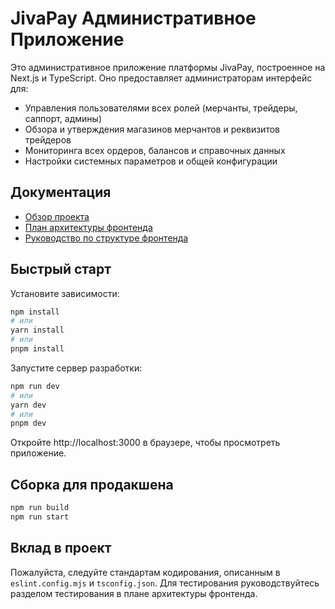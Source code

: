 # JivaPay Административное Приложение

Это административное приложение платформы JivaPay, построенное на Next.js и TypeScript. Оно предоставляет администраторам интерфейс для:

- Управления пользователями всех ролей (мерчанты, трейдеры, саппорт, админы)
- Обзора и утверждения магазинов мерчантов и реквизитов трейдеров
- Мониторинга всех ордеров, балансов и справочных данных
- Настройки системных параметров и общей конфигурации

## Документация

- [Обзор проекта](../../README.md)
- [План архитектуры фронтенда](../../frontend/README_ARCHITECTURE_PLAN.md)
- [Руководство по структуре фронтенда](../../frontend_structure_guide.md)

## Быстрый старт

Установите зависимости:
```bash
npm install
# или
yarn install
# или
pnpm install
```

Запустите сервер разработки:
```bash
npm run dev
# или
yarn dev
# или
pnpm dev
```

Откройте http://localhost:3000 в браузере, чтобы просмотреть приложение.

## Сборка для продакшена

```bash
npm run build
npm run start
```

## Вклад в проект

Пожалуйста, следуйте стандартам кодирования, описанным в `eslint.config.mjs` и `tsconfig.json`. Для тестирования руководствуйтесь разделом тестирования в плане архитектуры фронтенда.
